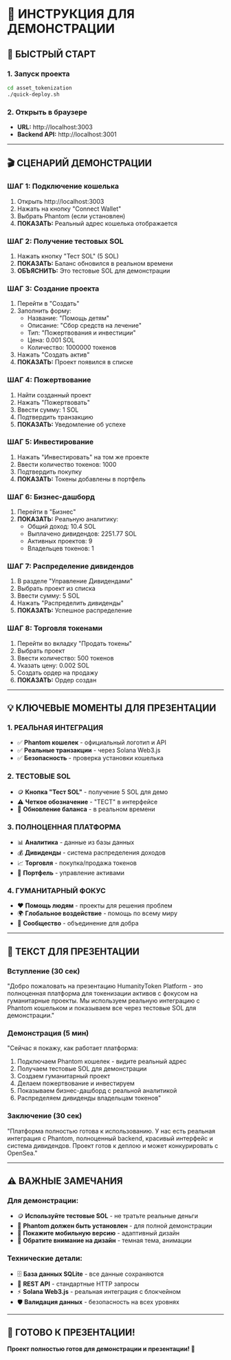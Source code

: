 # 🎯 ИНСТРУКЦИЯ ДЛЯ ДЕМОНСТРАЦИИ

## 🚀 БЫСТРЫЙ СТАРТ

### 1. Запуск проекта
```bash
cd asset_tokenization
./quick-deploy.sh
```

### 2. Открыть в браузере
- **URL:** http://localhost:3003
- **Backend API:** http://localhost:3001

---

## 🎬 СЦЕНАРИЙ ДЕМОНСТРАЦИИ

### **ШАГ 1: Подключение кошелька**
1. Открыть http://localhost:3003
2. Нажать на кнопку "Connect Wallet"
3. Выбрать Phantom (если установлен)
4. **ПОКАЗАТЬ:** Реальный адрес кошелька отображается

### **ШАГ 2: Получение тестовых SOL**
1. Нажать кнопку "Тест SOL" (5 SOL)
2. **ПОКАЗАТЬ:** Баланс обновился в реальном времени
3. **ОБЪЯСНИТЬ:** Это тестовые SOL для демонстрации

### **ШАГ 3: Создание проекта**
1. Перейти в "Создать"
2. Заполнить форму:
   - Название: "Помощь детям"
   - Описание: "Сбор средств на лечение"
   - Тип: "Пожертвования и инвестиции"
   - Цена: 0.001 SOL
   - Количество: 1000000 токенов
3. Нажать "Создать актив"
4. **ПОКАЗАТЬ:** Проект появился в списке

### **ШАГ 4: Пожертвование**
1. Найти созданный проект
2. Нажать "Пожертвовать"
3. Ввести сумму: 1 SOL
4. Подтвердить транзакцию
5. **ПОКАЗАТЬ:** Уведомление об успехе

### **ШАГ 5: Инвестирование**
1. Нажать "Инвестировать" на том же проекте
2. Ввести количество токенов: 1000
3. Подтвердить покупку
4. **ПОКАЗАТЬ:** Токены добавлены в портфель

### **ШАГ 6: Бизнес-дашборд**
1. Перейти в "Бизнес"
2. **ПОКАЗАТЬ:** Реальную аналитику:
   - Общий доход: 10.4 SOL
   - Выплачено дивидендов: 2251.77 SOL
   - Активных проектов: 9
   - Владельцев токенов: 1

### **ШАГ 7: Распределение дивидендов**
1. В разделе "Управление Дивидендами"
2. Выбрать проект из списка
3. Ввести сумму: 5 SOL
4. Нажать "Распределить дивиденды"
5. **ПОКАЗАТЬ:** Успешное распределение

### **ШАГ 8: Торговля токенами**
1. Перейти во вкладку "Продать токены"
2. Выбрать проект
3. Ввести количество: 500 токенов
4. Указать цену: 0.002 SOL
5. Создать ордер на продажу
6. **ПОКАЗАТЬ:** Ордер создан

---

## 💡 КЛЮЧЕВЫЕ МОМЕНТЫ ДЛЯ ПРЕЗЕНТАЦИИ

### **1. РЕАЛЬНАЯ ИНТЕГРАЦИЯ**
- ✅ **Phantom кошелек** - официальный логотип и API
- ✅ **Реальные транзакции** - через Solana Web3.js
- ✅ **Безопасность** - проверка установки кошелька

### **2. ТЕСТОВЫЕ SOL**
- 🪙 **Кнопка "Тест SOL"** - получение 5 SOL для демо
- ⚠️ **Четкое обозначение** - "ТЕСТ" в интерфейсе
- 🔄 **Обновление баланса** - в реальном времени

### **3. ПОЛНОЦЕННАЯ ПЛАТФОРМА**
- 📊 **Аналитика** - данные из базы данных
- 💰 **Дивиденды** - система распределения доходов
- 📈 **Торговля** - покупка/продажа токенов
- 🏢 **Портфель** - управление активами

### **4. ГУМАНИТАРНЫЙ ФОКУС**
- ❤️ **Помощь людям** - проекты для решения проблем
- 🌍 **Глобальное воздействие** - помощь по всему миру
- 🤝 **Сообщество** - объединение для добра

---

## 🎤 ТЕКСТ ДЛЯ ПРЕЗЕНТАЦИИ

### **Вступление (30 сек)**
"Добро пожаловать на презентацию HumanityToken Platform - это полноценная платформа для токенизации активов с фокусом на гуманитарные проекты. Мы используем реальную интеграцию с Phantom кошельком и показываем все через тестовые SOL для демонстрации."

### **Демонстрация (5 мин)**
"Сейчас я покажу, как работает платформа:
1. Подключаем Phantom кошелек - видите реальный адрес
2. Получаем тестовые SOL для демонстрации
3. Создаем гуманитарный проект
4. Делаем пожертвование и инвестируем
5. Показываем бизнес-дашборд с реальной аналитикой
6. Распределяем дивиденды владельцам токенов"

### **Заключение (30 сек)**
"Платформа полностью готова к использованию. У нас есть реальная интеграция с Phantom, полноценный backend, красивый интерфейс и система дивидендов. Проект готов к деплою и может конкурировать с OpenSea."

---

## ⚠️ ВАЖНЫЕ ЗАМЕЧАНИЯ

### **Для демонстрации:**
- 🪙 **Используйте тестовые SOL** - не тратьте реальные деньги
- 🔌 **Phantom должен быть установлен** - для полной демонстрации
- 📱 **Покажите мобильную версию** - адаптивный дизайн
- 🎨 **Обратите внимание на дизайн** - темная тема, анимации

### **Технические детали:**
- 🗄️ **База данных SQLite** - все данные сохраняются
- 🔄 **REST API** - стандартные HTTP запросы
- ⚡ **Solana Web3.js** - реальная интеграция с блокчейном
- 🛡️ **Валидация данных** - безопасность на всех уровнях

---

## 🎉 ГОТОВО К ПРЕЗЕНТАЦИИ!

**Проект полностью готов для демонстрации и презентации! 🚀**
